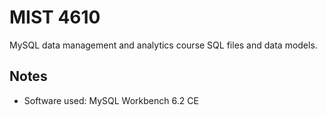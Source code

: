 # MIST 4610
MySQL data management and analytics course SQL files and data models.

## Notes
* Software used: MySQL Workbench 6.2 CE

